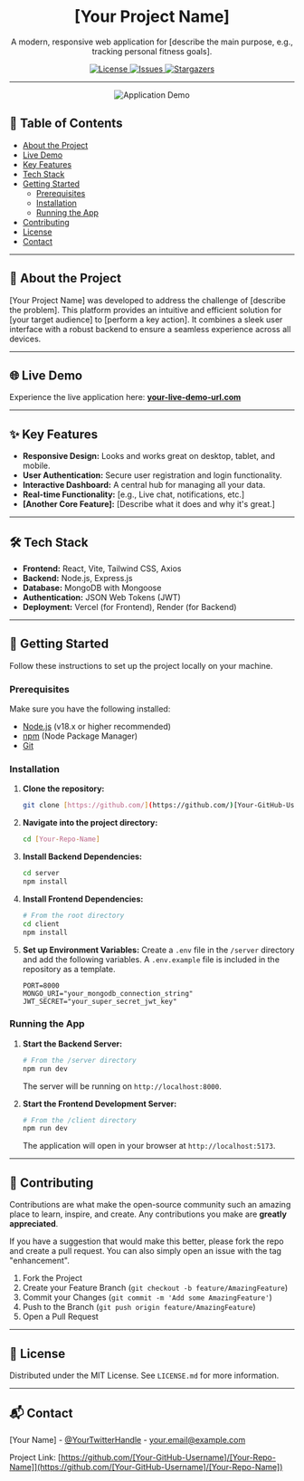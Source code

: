 <!-- 
NOTE: 
- Replace all bracketed content like [Your Project Name] with your own information.
- The HTML comments (like this one) are for guidance and should be removed from your final README.
-->

<p align="center">
  <!-- Optional: Add your project logo here. -->
  <!-- <img src="[URL_to_your_logo]" alt="Project Logo" width="150"> -->
  <h1 align="center">[Your Project Name]</h1>
</p>

<p align="center">
  <!-- A concise, one-sentence description of your project. -->
  A modern, responsive web application for [describe the main purpose, e.g., tracking personal fitness goals].
</p>

<p align="center">
  <!-- Badges provide a quick, professional overview. Generate your own at https://shields.io/ -->
  <a href="[Link_to_your_license_file]">
    <img alt="License" src="https://img.shields.io/github/license/[Your-GitHub-Username]/[Your-Repo-Name]?style=for-the-badge">
  </a>
  <a href="https://github.com/[Your-GitHub-Username]/[Your-Repo-Name]/issues">
    <img alt="Issues" src="https://img.shields.io/github/issues/[Your-GitHub-Username]/[Your-Repo-Name]?style=for-the-badge&color=blueviolet">
  </a>
  <a href="https://github.com/[Your-GitHub-Username]/[Your-Repo-Name]/stargazers">
    <img alt="Stargazers" src="https://img.shields.io/github/stars/[Your-GitHub-Username]/[Your-Repo-Name]?style=for-the-badge&color=yellow">
  </a>
</p>

---

<p align="center">
  <!-- A high-quality screenshot or GIF is the best way to show off your work! -->
  <img src="[URL_to_your_screenshot_or_gif]" alt="Application Demo">
</p>

## 📍 Table of Contents
* [About the Project](#-about-the-project)
* [Live Demo](#-live-demo)
* [Key Features](#-key-features)
* [Tech Stack](#-tech-stack)
* [Getting Started](#-getting-started)
  * [Prerequisites](#prerequisites)
  * [Installation](#installation)
  * [Running the App](#running-the-app)
* [Contributing](#-contributing)
* [License](#-license)
* [Contact](#-contact)

---

## 📖 About the Project

<!-- Provide a more detailed explanation of your project. 
- What problem does it solve? 
- Who is the target audience? 
- What was your motivation for building it? -->

[Your Project Name] was developed to address the challenge of [describe the problem]. This platform provides an intuitive and efficient solution for [your target audience] to [perform a key action]. It combines a sleek user interface with a robust backend to ensure a seamless experience across all devices.

---

## 🌐 Live Demo

<!-- A link to your deployed application is crucial for users to see it in action. -->
Experience the live application here: **[your-live-demo-url.com](https://your-live-demo-url.com)**

---

## ✨ Key Features

<!-- Highlight the most important features of your application. -->
* **Responsive Design:** Looks and works great on desktop, tablet, and mobile.
* **User Authentication:** Secure user registration and login functionality.
* **Interactive Dashboard:** A central hub for managing all your data.
* **Real-time Functionality:** [e.g., Live chat, notifications, etc.]
* **[Another Core Feature]:** [Describe what it does and why it's great.]

---

## 🛠️ Tech Stack

<!-- List the major technologies, frameworks, and libraries you used. -->
* **Frontend:** React, Vite, Tailwind CSS, Axios
* **Backend:** Node.js, Express.js
* **Database:** MongoDB with Mongoose
* **Authentication:** JSON Web Tokens (JWT)
* **Deployment:** Vercel (for Frontend), Render (for Backend)

---

## 🚀 Getting Started

Follow these instructions to set up the project locally on your machine.

### Prerequisites

Make sure you have the following installed:
* [Node.js](https://nodejs.org/en/) (v18.x or higher recommended)
* [npm](https://www.npmjs.com/) (Node Package Manager)
* [Git](https://git-scm.com/)

### Installation

1.  **Clone the repository:**
    ```bash
    git clone [https://github.com/](https://github.com/)[Your-GitHub-Username]/[Your-Repo-Name].git
    ```

2.  **Navigate into the project directory:**
    ```bash
    cd [Your-Repo-Name]
    ```

3.  **Install Backend Dependencies:**
    ```bash
    cd server
    npm install
    ```

4.  **Install Frontend Dependencies:**
    ```bash
    # From the root directory
    cd client
    npm install
    ```

5.  **Set up Environment Variables:**
    Create a `.env` file in the `/server` directory and add the following variables. A `.env.example` file is included in the repository as a template.
    ```env
    PORT=8000
    MONGO_URI="your_mongodb_connection_string"
    JWT_SECRET="your_super_secret_jwt_key"
    ```

### Running the App

1.  **Start the Backend Server:**
    ```bash
    # From the /server directory
    npm run dev
    ```
    The server will be running on `http://localhost:8000`.

2.  **Start the Frontend Development Server:**
    ```bash
    # From the /client directory
    npm run dev
    ```
    The application will open in your browser at `http://localhost:5173`.

---

## 🤝 Contributing

Contributions are what make the open-source community such an amazing place to learn, inspire, and create. Any contributions you make are **greatly appreciated**.

If you have a suggestion that would make this better, please fork the repo and create a pull request. You can also simply open an issue with the tag "enhancement".

1.  Fork the Project
2.  Create your Feature Branch (`git checkout -b feature/AmazingFeature`)
3.  Commit your Changes (`git commit -m 'Add some AmazingFeature'`)
4.  Push to the Branch (`git push origin feature/AmazingFeature`)
5.  Open a Pull Request

---

## 📜 License

Distributed under the MIT License. See `LICENSE.md` for more information.

---

## 📬 Contact

[Your Name] - [@YourTwitterHandle](https://twitter.com/YourTwitterHandle) - your.email@example.com

Project Link: [https://github.com/[Your-GitHub-Username]/[Your-Repo-Name]](https://github.com/[Your-GitHub-Username]/[Your-Repo-Name])

